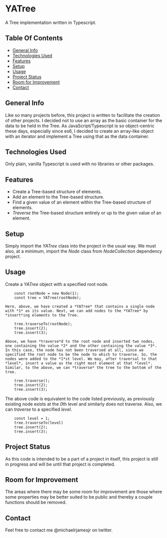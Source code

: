 # YATree
A Tree implementation written in Typescript.

## Table Of Contents
* [General Info](#general-info)
* [Technologies Used](#technologies-used)
* [Features](#features)
* [Setup](#setup)
* [Usage](#usage)
* [Project Status](#project-status)
* [Room for Improvement](#room-for-improvement)
* [Contact](#contact)

## General Info
Like so many projects before, this project is written to facilitate the creation of other projects. I decided not to use an array as the basic container for the data to be held in the Tree. As JavaScript/Typescript is so object-centric these days, especially since es6, I decided to create an array-like object with an iterator and implement a Tree using that as the data container.

## Technologies Used
Only plain, vanilla Typescript is used with no libraries or other packages.

## Features
* Create a Tree-based structure of elements.
* Add an element  to the Tree-based structure.
* Find a given value of an element within the Tree-based structure of elements.
* *Traverse* the Tree-based structure entirely or up to the given value of an element.

## Setup
Simply import the *YATree* class into the project in the usual way. We must also, at a minimum, import the *Node* class from *NodeCollection* dependency project.

## Usage
Create a *YATree* object with a specified root node.
```
    const rootNode = new Node(1);
    const tree = YATree(rootNode);
```
    Here, above, we have created a *YATree* that contains a single node with *1* as its value. Next, we can add nodes to the *YATree* by *insert*ing elements to the Tree.
```
    tree.traverseTo(rootNode);
    tree.insert(2);
    tree.insert(3);
```
    Above, we have *traverse*d to the root node and inserted two nodes, one containing the value *2* and the other containing the value *3*. In this case, the node has not been traversed at all, since we specified the root node to be the node to which to traverse. So, the nodes were added to the *1*st level. We may, after traversal to that *level*, insert a value as the right most element at that *level*. Similar, to the above, we can *traverse* the tree to the bottom of the tree.
```
    tree.traverse();
    tree.insert(2);
    tree.insert(3);
```
The above code is equivalent to the code listed previously, as previously existing node exists at the *0*th level and similarly does not traverse. Also, we can *traverse* to a specified *level*.
```
    const level = 1;
    tree.traverseTo(level)
    tree.insert(2);
    tree.insert(3);
```

## Project Status
As this code is intended to be a part of a project in itself, this project is still in progress and will be until that project is completed. 
 
## Room for Improvement
The areas where there may be some room for improvement are those where some properties may be better suited to be public and thereby a couple functions should be removed.
 
## Contact
Feel free to contact me @michaelrjamesjr on twitter.  
